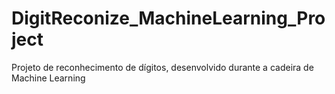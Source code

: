 # DigitReconize_MachineLearning_Project
Projeto de reconhecimento de dígitos, desenvolvido durante a cadeira de Machine Learning
